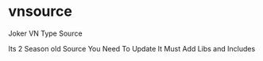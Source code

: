 # vnsource
Joker VN Type Source

Its 2 Season old Source You Need To Update It 
Must Add Libs and Includes
